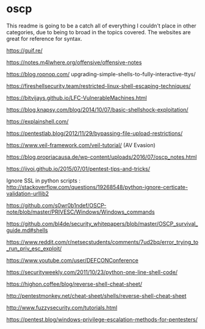 # oscp

This readme is going to be a catch all of everything I couldn't place in other categories, due to being to broad in the topics covered. The websites are great for reference for syntax.

https://guif.re/

https://notes.m4lwhere.org/offensive/offensive-notes

https://blog.ropnop.com/
upgrading-simple-shells-to-fully-interactive-ttys/

https://fireshellsecurity.team/restricted-linux-shell-escaping-techniques/

https://bitvijays.github.io/LFC-VulnerableMachines.html

https://blog.knapsy.com/blog/2014/10/07/basic-shellshock-exploitation/

https://explainshell.com/

https://pentestlab.blog/2012/11/29/bypassing-file-upload-restrictions/

https://www.veil-framework.com/veil-tutorial/ (AV Evasion)

https://blog.propriacausa.de/wp-content/uploads/2016/07/oscp_notes.html

https://jivoi.github.io/2015/07/01/pentest-tips-and-tricks/

Ignore SSL in python scripts : http://stackoverflow.com/questions/19268548/python-ignore-certicate-validation-urllib2

https://github.com/s0wr0b1ndef/OSCP-note/blob/master/PRIVESC/Windows/Windows_commands

https://github.com/bl4de/security_whitepapers/blob/master/OSCP_survival_guide.md#shells

https://www.reddit.com/r/netsecstudents/comments/7ud2bq/error_trying_to_run_priv_esc_exploit/

https://www.youtube.com/user/DEFCONConference

https://securityweekly.com/2011/10/23/python-one-line-shell-code/

https://highon.coffee/blog/reverse-shell-cheat-sheet/

http://pentestmonkey.net/cheat-sheet/shells/reverse-shell-cheat-sheet

http://www.fuzzysecurity.com/tutorials.html

https://pentest.blog/windows-privilege-escalation-methods-for-pentesters/